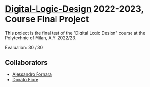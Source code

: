 
# [Digital-Logic-Design](https://www11.ceda.polimi.it/schedaincarico/schedaincarico/controller/scheda_pubblica/SchedaPublic.do?&evn_default=evento&c_classe=788722&polij_device_category=DESKTOP&__pj0=0&__pj1=9cc3f34aabe22aeab794c35ef361f0cf) 2022-2023, Course Final Project

This project is the final test of the "Digital Logic Design" course at the Polytechnic of Milan, A.Y. 2022/23.

Evaluation: 30 / 30

## Collaborators 
- [Alessandro Fornara](https://github.com/AlessandroFornara)
- [Donato Fiore](https://github.com/DoneyMoney)


